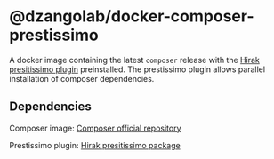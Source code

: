 # @dzangolab/docker-composer-prestissimo

A docker image containing the latest `composer` release with the [Hirak presitissimo plugin](https://packagist.org/packages/hirak/prestissimo) preinstalled. The prestissimo plugin allows parallel installation of composer dependencies.

## Dependencies

Composer image: [Composer official repository](https://hub.docker.com/_/composer)

Prestissimo plugin: [Hirak presitissimo package](https://packagist.org/packages/hirak/prestissimo)
